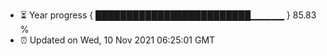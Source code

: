 - ⏳ Year progress { █████████████████████████▁▁▁▁▁ } 85.83 %
- ⏰ Updated on Wed, 10 Nov 2021 06:25:01 GMT

